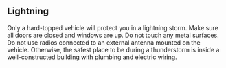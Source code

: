 ## Lightning
Only a hard-topped vehicle will protect you in a lightning storm. Make sure all doors are closed and windows are up. Do not touch any metal surfaces. Do not use radios connected to an external antenna mounted on the vehicle. Otherwise, the safest place to be during a thunderstorm is inside a well-constructed building with plumbing and electric wiring.